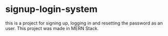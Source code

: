 # signup-login-system
this is a project for signing up, logging in and resetting the password as an user.
This project was made in MERN Stack.
